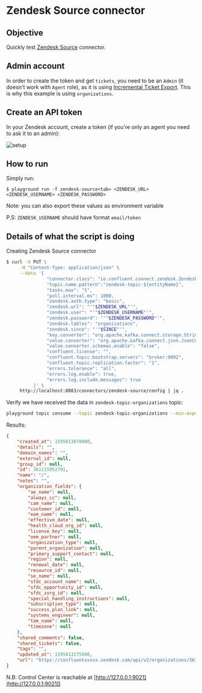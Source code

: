 # Zendesk Source connector



## Objective

Quickly test [Zendesk Source](https://docs.confluent.io/current/connect/kafka-connect-zendesk/index.html#quick-start) connector.


## Admin account

In order to create the token and get `tickets`, you need to be an `Admin` (it doesn't work with `Agent` role), as it is using [Incremental Ticket Export](https://developer.zendesk.com/api-reference/ticketing/ticket-management/incremental_exports/#allowed-for-2).
This is why this example is using `organizations`.

## Create an API token

In your Zendesk account, create a token (if you're only an agent you need to ask it to an admin):

![setup](Screenshot1.png)

## How to run

Simply run:

```
$ playground run -f zendesk-source<tab> <ZENDESK_URL> <ZENDESK_USERNAME> <ZENDESK_PASSWORD>
```

Note: you can also export these values as environment variable

P.S: `ZENDESK_USERNAME` should have format `email/token`

## Details of what the script is doing


Creating Zendesk Source connector

```bash
$ curl -X PUT \
     -H "Content-Type: application/json" \
     --data '{
               "connector.class": "io.confluent.connect.zendesk.ZendeskSourceConnector",
               "topic.name.pattern":"zendesk-topic-${entityName}",
               "tasks.max": "1",
               "poll.interval.ms": 1000,
               "zendesk.auth.type": "basic",
               "zendesk.url": "'"$ZENDESK_URL"'",
               "zendesk.user": "'"$ZENDESK_USERNAME"'",
               "zendesk.password": "'"$ZENDESK_PASSWORD"'",
               "zendesk.tables": "organizations",
               "zendesk.since": "'"$SINCE"'",
               "key.converter": "org.apache.kafka.connect.storage.StringConverter",
               "value.converter": "org.apache.kafka.connect.json.JsonConverter",
               "value.converter.schemas.enable": "false",
               "confluent.license": "",
               "confluent.topic.bootstrap.servers": "broker:9092",
               "confluent.topic.replication.factor": "1",
               "errors.tolerance": "all",
               "errors.log.enable": true,
               "errors.log.include.messages": true
          }' \
     http://localhost:8083/connectors/zendesk-source/config | jq .
```

Verify we have received the data in `zendesk-topic-organizations` topic:

```bash
playground topic consume --topic zendesk-topic-organizations --min-expected-messages 1 --timeout 60
```

Results:

```json
{
    "created_at": 1595013078000,
    "details": "",
    "domain_names": "",
    "external_id": null,
    "group_id": null,
    "id": 361115952791,
    "name": "/",
    "notes": "",
    "organization_fields": {
        "ae_name": null,
        "always_cc": null,
        "cam_name": null,
        "customer_id": null,
        "eam_name": null,
        "effective_date": null,
        "health_cloud_org_id": null,
        "license_key": null,
        "oem_partner": null,
        "organization_type": null,
        "parent_organization": null,
        "primary_support_contact": null,
        "region": null,
        "renewal_date": null,
        "resource_id": null,
        "se_name": null,
        "sfdc_account_name": null,
        "sfdc_opportunity_id": null,
        "sfdc_zorg_id": null,
        "special_handling_instructions": null,
        "subscription_type": null,
        "success_plan_link": null,
        "systems_engineer": null,
        "tam_name": null,
        "timezone": null
    },
    "shared_comments": false,
    "shared_tickets": false,
    "tags": "",
    "updated_at": 1595013275000,
    "url": "https://confluentxxxxx.zendesk.com/api/v2/organizations/361115952791.json"
}
```

N.B: Control Center is reachable at [http://127.0.0.1:9021](http://127.0.0.1:9021])
